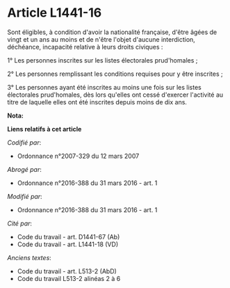 # Article L1441-16

Sont éligibles, à condition d'avoir la nationalité française, d'être âgées de vingt et un ans au moins et de n'être l'objet
d'aucune interdiction, déchéance, incapacité relative à leurs droits civiques : 

1° Les personnes inscrites sur les listes électorales prud'homales ; 

2° Les personnes remplissant les conditions requises pour y être inscrites ; 

3° Les personnes ayant été inscrites au moins une fois sur les listes électorales prud'homales, dès lors qu'elles ont cessé
d'exercer l'activité au titre de laquelle elles ont été inscrites depuis moins de dix ans.

**Nota:**



**Liens relatifs à cet article**

_Codifié par_:

  - Ordonnance n°2007-329 du 12 mars 2007

_Abrogé par_:

  - Ordonnance n°2016-388 du 31 mars 2016 - art. 1

_Modifié par_:

  - Ordonnance n°2016-388 du 31 mars 2016 - art. 1

_Cité par_:

  - Code du travail - art. D1441-67 (Ab)
  - Code du travail - art. L1441-18 (VD)

_Anciens textes_:

  - Code du travail - art. L513-2 (AbD)
  - Code du travail L513-2 alinéas 2 à 6
